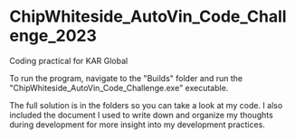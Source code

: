 # ChipWhiteside_AutoVin_Code_Challenge_2023
Coding practical for KAR Global

To run the program, navigate to the "Builds" folder and run the "ChipWhiteside_AutoVin_Code_Challenge.exe" executable. 

The full solution is in the folders so you can take a look at my code. I also included the document I used to write down 
and organize my thoughts during development for more insight into my development practices.
